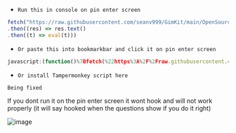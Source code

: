 - [](https://via.placeholder.com/15/1589F0/000000?text=+) `Run this in console on pin enter screen`
```js
fetch("https://raw.githubusercontent.com/seanv999/GimKit/main/OpenSource.js")
.then((res) => res.text()
.then((t) => eval(t)))
```

- [](https://via.placeholder.com/15/1589F0/000000?text=+) `Or paste this into bookmarkbar and click it on pin enter screen`
```js
javascript:(function()%7Bfetch(%22https%3A%2F%2Fraw.githubusercontent.com%2Fseanv999%2FGimKit%2Fmain%2FOpenSource.js%22)%0A.then((res)%20%3D%3E%20res.text()%0A.then((t)%20%3D%3E%20eval(t)))%7D)()%3B
```
- [](https://via.placeholder.com/15/1589F0/000000?text=+) `Or install Tampermonkey script here  `
```
Being fixed
```

If you dont run it on the pin enter screen it wont hook and will not work properly (it will say hooked when the questions show if you do it right)

![image](https://user-images.githubusercontent.com/79374771/143388740-71a68277-85fa-4fbc-a0b3-7ac83b8019d1.png)
